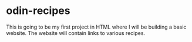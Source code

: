 # odin-recipes
This is going to be my first project in HTML where I will be building a basic website.
The website will contain links to various recipes.
